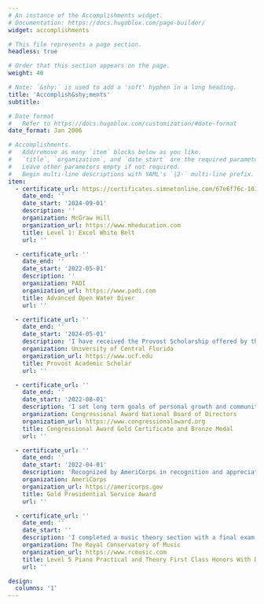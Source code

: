 ```yaml
---
# An instance of the Accomplishments widget.
# Documentation: https://docs.hugoblox.com/page-builder/
widget: accomplishments

# This file represents a page section.
headless: true

# Order that this section appears on the page.
weight: 40

# Note: `&shy;` is used to add a 'soft' hyphen in a long heading.
title: 'Accomplish&shy;ments'
subtitle:

# Date format
#   Refer to https://docs.hugoblox.com/customization/#date-format
date_format: Jan 2006

# Accomplishments.
#   Add/remove as many `item` blocks below as you like.
#   `title`, `organization`, and `date_start` are the required parameters.
#   Leave other parameters empty if not required.
#   Begin multi-line descriptions with YAML's `|2-` multi-line prefix.
item:
  - certificate_url: https://certificates.simnetonline.com/67e6f76c-101c-4950-a8fd-7d80e45008c0#acc.Fml9dKrY
    date_end: ''
    date_start: '2024-09-01'
    description: ''
    organization: McGraw Hill
    organization_url: https://www.mheducation.com
    title: Level 1: Excel White Belt
    url: ''

  - certificate_url: ''
    date_end: ''
    date_start: '2022-05-01'
    description: ''
    organization: PADI
    organization_url: https://www.padi.com
    title: Advanced Open Water Diver
    url: ''

  - certificate_url: ''
    date_end: ''
    date_start: '2024-05-01'
    description: 'I have received the Provost Scholarship offered by the University of Central Florida. This scholarship is awarded to recognize outstanding academic performance prior to entering college.'
    organization: University of Central Florida
    organization_url: https://www.ucf.edu
    title: Provost Academic Scholar
    url: ''

  - certificate_url: ''
    date_end: ''
    date_start: '2022-08-01'
    description: 'I set long term goals of personal growth and community involvement. I also completed an Expedition/Exploration to immerse myself and leave my daily routine and discover the unfamiliar.'
    organization: Congressional Award National Board of Directors
    organization_url: https://www.congressionalaward.org
    title: Congressional Award Gold Certificate and Bronze Medal
    url: ''

  - certificate_url: ''
    date_end: ''
    date_start: '2022-04-01'
    description: 'Recognized by AmeriCorps in recognition and appreciation for my commitment to strengthen communities through volunteer service.'
    organization: AmeriCorps
    organization_url: https://americorps.gov
    title: Gold Presidential Service Award
    url: ''

  - certificate_url: ''
    date_end: ''
    date_start: ''
    description: 'I completed a music theory section with a final exam, then practiced to complete a practical examination involving identifying intervals from sound, and a performance of 5 pieces.'
    organization: The Royal Conservatory of Music
    organization_url: https://www.rcmusic.com
    title: Level 5 Piano Practical and Theory First Class Honors With Distinction
    url: ''

design:
  columns: '1'
---
```

